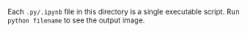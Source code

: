 Each `.py/.ipynb` file in this directory is a single executable script. Run `python filename` to see the output image.
